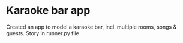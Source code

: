 # Karaoke bar app
Created an app to model a karaoke bar, incl. multiple rooms, songs & guests.
Story in runner.py file
